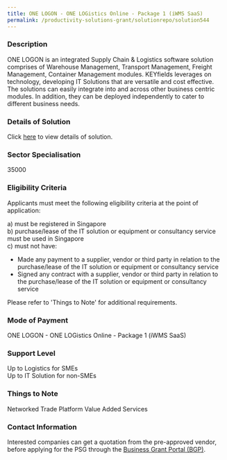 ```yaml
---
title: ONE LOGON - ONE LOGistics Online - Package 1 (iWMS SaaS)
permalink: /productivity-solutions-grant/solutionrepo/solution544
---
```


### Description

ONE LOGON is an integrated Supply Chain & Logistics software solution comprises of Warehouse Management, Transport Management, Freight Management, Container Management modules.
KEYfields leverages on technology, developing IT Solutions that are versatile and cost effective. The solutions can easily integrate into and across other business centric modules. In addition, they can be deployed independently to cater to different business needs.

### Details of Solution

Click <a href='KEYfields Pte Ltd' target='_blank' rel='noopener'>here</a> to view details of solution.

### Sector Specialisation

 35000 

### Eligibility Criteria

Applicants must meet the following eligibility criteria at the point of application:

a) must be registered in Singapore <br>
b) purchase/lease of the IT solution or equipment or consultancy service must be used in Singapore <br>
c) must not have:
- Made any payment to a supplier, vendor or third party in relation to the purchase/lease of the IT solution or equipment or consultancy service
- Signed any contract with a supplier, vendor or third party in relation to the purchase/lease of the IT solution or equipment or consultancy service

Please refer to 'Things to Note' for additional requirements.

### Mode of Payment
ONE LOGON - ONE LOGistics Online - Package 1 (iWMS SaaS)

### Support Level
Up to Logistics for SMEs <br>
Up to IT Solution for non-SMEs

### Things to Note
Networked Trade Platform Value Added Services

### Contact Information


Interested companies can get a quotation from the pre-approved vendor, before applying for the PSG through the <a target='_blank' rel='noopener' href='https://www.businessgrants.gov.sg/'>Business Grant Portal (BGP)</a>.
